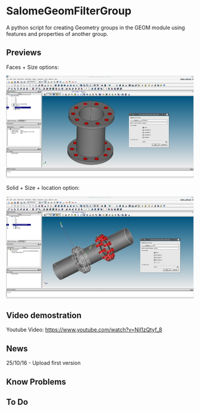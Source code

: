 # SalomeGeomFilterGroup

A python script for creating Geometry groups in the GEOM module using features and properties of another group.

## Previews

Faces + Size options:

![ScreenShot](SalomeGeomFilterGroup1.png)


Solid + Size + location option:

![ScreenShot](SalomeGeomFilterGroup2.png)


## Video demostration
Youtube Video: https://www.youtube.com/watch?v=Nil1zQtyf_8


## News
25/10/16 - Upload first version


## Know Problems


## To Do
